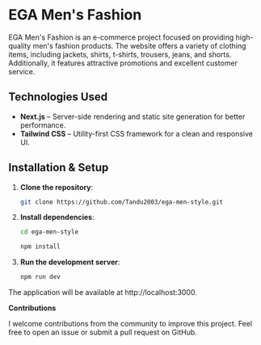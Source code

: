 # EGA Men's Fashion  

EGA Men's Fashion is an e-commerce project focused on providing high-quality men's fashion products. The website offers a variety of clothing items, including jackets, shirts, t-shirts, trousers, jeans, and shorts. Additionally, it features attractive promotions and excellent customer service.  


## Technologies Used  

- **Next.js** – Server-side rendering and static site generation for better performance.  
- **Tailwind CSS** – Utility-first CSS framework for a clean and responsive UI.  

## Installation & Setup  

1. **Clone the repository**:  

   ```bash
   git clone https://github.com/Tandu2003/ega-men-style.git


2. **Install dependencies**:

	```bash
	cd ega-men-style
	```
	```bash
	npm install
	```

3. **Run the development server**:

	```bash
	npm run dev
	```

The application will be available at http://localhost:3000.

**Contributions**

I welcome contributions from the community to improve this project. Feel free to open an issue or submit a pull request on GitHub.

